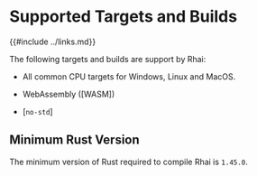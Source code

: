 Supported Targets and Builds
===========================

{{#include ../links.md}}

The following targets and builds are support by Rhai:

* All common CPU targets for Windows, Linux and MacOS.

* WebAssembly ([WASM])

* [`no-std`]


Minimum Rust Version
--------------------

The minimum version of Rust required to compile Rhai is `1.45.0`.
